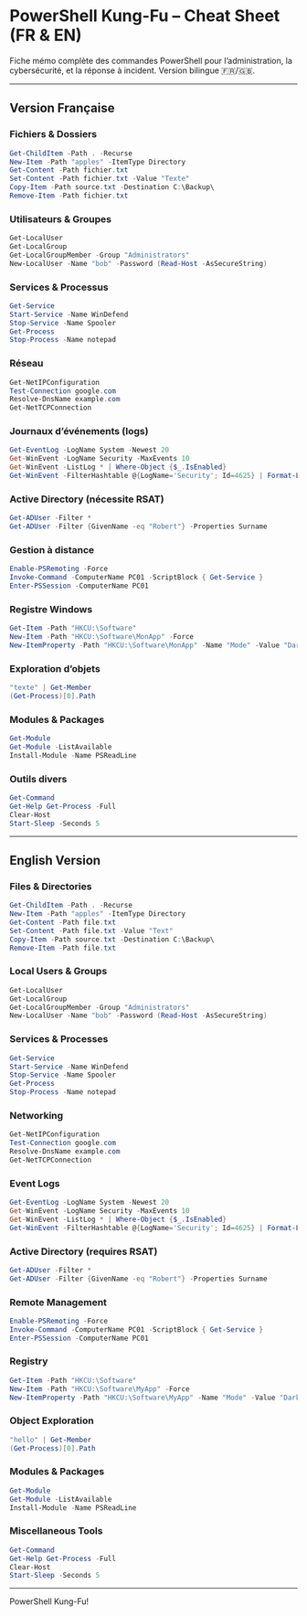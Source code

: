 # PowerShell Kung-Fu – Cheat Sheet (FR & EN)

Fiche mémo complète des commandes PowerShell pour l’administration, la cybersécurité, et la réponse à incident. Version bilingue 🇫🇷/🇬🇧.

---

## Version Française

### Fichiers & Dossiers
```powershell
Get-ChildItem -Path . -Recurse
New-Item -Path "apples" -ItemType Directory
Get-Content -Path fichier.txt
Set-Content -Path fichier.txt -Value "Texte"
Copy-Item -Path source.txt -Destination C:\Backup\
Remove-Item -Path fichier.txt
```

### Utilisateurs & Groupes
```powershell
Get-LocalUser
Get-LocalGroup
Get-LocalGroupMember -Group "Administrators"
New-LocalUser -Name "bob" -Password (Read-Host -AsSecureString)
```

### Services & Processus
```powershell
Get-Service
Start-Service -Name WinDefend
Stop-Service -Name Spooler
Get-Process
Stop-Process -Name notepad
```

### Réseau
```powershell
Get-NetIPConfiguration
Test-Connection google.com
Resolve-DnsName example.com
Get-NetTCPConnection
```

### Journaux d’événements (logs)
```powershell
Get-EventLog -LogName System -Newest 20
Get-WinEvent -LogName Security -MaxEvents 10
Get-WinEvent -ListLog * | Where-Object {$_.IsEnabled}
Get-WinEvent -FilterHashtable @{LogName='Security'; Id=4625} | Format-List
```

### Active Directory (nécessite RSAT)
```powershell
Get-ADUser -Filter *
Get-ADUser -Filter {GivenName -eq "Robert"} -Properties Surname
```

### Gestion à distance
```powershell
Enable-PSRemoting -Force
Invoke-Command -ComputerName PC01 -ScriptBlock { Get-Service }
Enter-PSSession -ComputerName PC01
```

### Registre Windows
```powershell
Get-Item -Path "HKCU:\Software"
New-Item -Path "HKCU:\Software\MonApp" -Force
New-ItemProperty -Path "HKCU:\Software\MonApp" -Name "Mode" -Value "Dark" -PropertyType String
```

### Exploration d’objets
```powershell
"texte" | Get-Member
(Get-Process)[0].Path
```

### Modules & Packages
```powershell
Get-Module
Get-Module -ListAvailable
Install-Module -Name PSReadLine
```

### Outils divers
```powershell
Get-Command
Get-Help Get-Process -Full
Clear-Host
Start-Sleep -Seconds 5
```

---

## English Version

### Files & Directories
```powershell
Get-ChildItem -Path . -Recurse
New-Item -Path "apples" -ItemType Directory
Get-Content -Path file.txt
Set-Content -Path file.txt -Value "Text"
Copy-Item -Path source.txt -Destination C:\Backup\
Remove-Item -Path file.txt
```

### Local Users & Groups
```powershell
Get-LocalUser
Get-LocalGroup
Get-LocalGroupMember -Group "Administrators"
New-LocalUser -Name "bob" -Password (Read-Host -AsSecureString)
```

### Services & Processes
```powershell
Get-Service
Start-Service -Name WinDefend
Stop-Service -Name Spooler
Get-Process
Stop-Process -Name notepad
```

### Networking
```powershell
Get-NetIPConfiguration
Test-Connection google.com
Resolve-DnsName example.com
Get-NetTCPConnection
```

### Event Logs
```powershell
Get-EventLog -LogName System -Newest 20
Get-WinEvent -LogName Security -MaxEvents 10
Get-WinEvent -ListLog * | Where-Object {$_.IsEnabled}
Get-WinEvent -FilterHashtable @{LogName='Security'; Id=4625} | Format-List
```

### Active Directory (requires RSAT)
```powershell
Get-ADUser -Filter *
Get-ADUser -Filter {GivenName -eq "Robert"} -Properties Surname
```

### Remote Management
```powershell
Enable-PSRemoting -Force
Invoke-Command -ComputerName PC01 -ScriptBlock { Get-Service }
Enter-PSSession -ComputerName PC01
```

### Registry
```powershell
Get-Item -Path "HKCU:\Software"
New-Item -Path "HKCU:\Software\MyApp" -Force
New-ItemProperty -Path "HKCU:\Software\MyApp" -Name "Mode" -Value "Dark" -PropertyType String
```

### Object Exploration
```powershell
"hello" | Get-Member
(Get-Process)[0].Path
```

### Modules & Packages
```powershell
Get-Module
Get-Module -ListAvailable
Install-Module -Name PSReadLine
```

### Miscellaneous Tools
```powershell
Get-Command
Get-Help Get-Process -Full
Clear-Host
Start-Sleep -Seconds 5
```

---

PowerShell Kung-Fu!